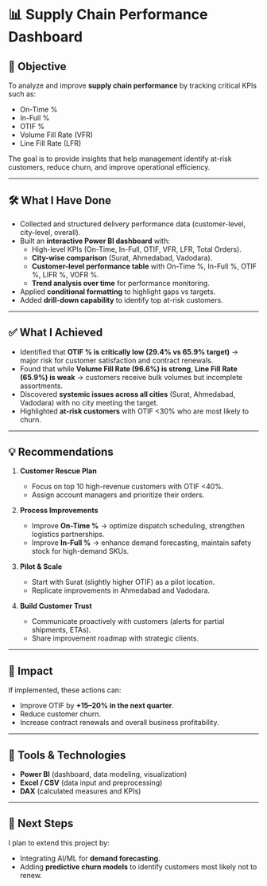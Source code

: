 # 📊 Supply Chain Performance Dashboard

## 🎯 Objective
To analyze and improve **supply chain performance** by tracking critical KPIs such as:
- On-Time %
- In-Full %
- OTIF %
- Volume Fill Rate (VFR)
- Line Fill Rate (LFR)

The goal is to provide insights that help management identify at-risk customers, reduce churn, and improve operational efficiency.

---

## 🛠️ What I Have Done
- Collected and structured delivery performance data (customer-level, city-level, overall).
- Built an **interactive Power BI dashboard** with:
  - High-level KPIs (On-Time, In-Full, OTIF, VFR, LFR, Total Orders).
  - **City-wise comparison** (Surat, Ahmedabad, Vadodara).
  - **Customer-level performance table** with On-Time %, In-Full %, OTIF %, LIFR %, VOFR %.
  - **Trend analysis over time** for performance monitoring.
- Applied **conditional formatting** to highlight gaps vs targets.
- Added **drill-down capability** to identify top at-risk customers.

---

## ✅ What I Achieved
- Identified that **OTIF % is critically low (29.4% vs 65.9% target)** → major risk for customer satisfaction and contract renewals.
- Found that while **Volume Fill Rate (96.6%) is strong**, **Line Fill Rate (65.9%) is weak** → customers receive bulk volumes but incomplete assortments.
- Discovered **systemic issues across all cities** (Surat, Ahmedabad, Vadodara) with no city meeting the target.
- Highlighted **at-risk customers** with OTIF <30% who are most likely to churn.

---

## 💡 Recommendations
1. **Customer Rescue Plan**
   - Focus on top 10 high-revenue customers with OTIF <40%.
   - Assign account managers and prioritize their orders.

2. **Process Improvements**
   - Improve **On-Time %** → optimize dispatch scheduling, strengthen logistics partnerships.
   - Improve **In-Full %** → enhance demand forecasting, maintain safety stock for high-demand SKUs.

3. **Pilot & Scale**
   - Start with Surat (slightly higher OTIF) as a pilot location.
   - Replicate improvements in Ahmedabad and Vadodara.

4. **Build Customer Trust**
   - Communicate proactively with customers (alerts for partial shipments, ETAs).
   - Share improvement roadmap with strategic clients.

---

## 🚀 Impact
If implemented, these actions can:
- Improve OTIF by **+15–20% in the next quarter**.
- Reduce customer churn.
- Increase contract renewals and overall business profitability.

---

## 📌 Tools & Technologies
- **Power BI** (dashboard, data modeling, visualization)
- **Excel / CSV** (data input and preprocessing)
- **DAX** (calculated measures and KPIs)

---

## 🔗 Next Steps
I plan to extend this project by:
- Integrating AI/ML for **demand forecasting**.
- Adding **predictive churn models** to identify customers most likely not to renew.
